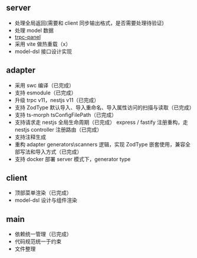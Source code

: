 ## server
- 处理全局返回(需要和 client 同步输出格式，是否需要处理待验证)
- 处理 model 数据
- [trpc-panel](https://github.com/KROT47/trpc-panel/tree/main/packages/trpc-panel)
- 采用 vite 做热重载（x）
- model-dsl 接口设计实现

## adapter
- 采用 swc 编译（已完成）
- 支持 esmodule（已完成）
- 升级 trpc v11，nestjs v11（已完成）
- 支持 ZodType 默认导入、导入重命名、导入属性访问的扫描与读取（已完成）
- 支持 ts-morph tsConfigFilePath（已完成）
- 支持请求走 nestjs 全局生命周期（已完成）
  express / fastify 注册重构，走 nestjs controller 注册路由（已完成）
- 支持注释生成
- 重构 adapter generators\scanners 逻辑，实现 ZodType 嵌套使用，兼容全部写法和导入方式（已完成）
- 支持 docker 部署 server 模式下，generator type

## client
- 顶部菜单渲染（已完成）
- model-dsl 设计与组件渲染

## main
- 依赖统一管理（已完成）
- 代码规范统一于约束
- 文件整理
